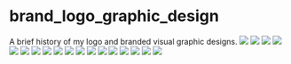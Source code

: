 # brand_logo_graphic_design
A brief history of my logo and branded visual graphic designs.
![](https://neodigm.github.io/brand_logo_graphic_design/fantastic/discerning/1.jpg)
![](https://neodigm.github.io/brand_logo_graphic_design/fantastic/discerning/2.jpg)
![](https://neodigm.github.io/brand_logo_graphic_design/fantastic/discerning/3.jpg)
![](https://neodigm.github.io/brand_logo_graphic_design/fantastic/discerning/4.jpg)
![](https://neodigm.github.io/brand_logo_graphic_design/fantastic/discerning/5.jpg)
![](https://neodigm.github.io/brand_logo_graphic_design/fantastic/discerning/6.jpg)
![](https://neodigm.github.io/brand_logo_graphic_design/fantastic/discerning/7.jpg)
![](https://neodigm.github.io/brand_logo_graphic_design/fantastic/discerning/8.jpg)
![](https://neodigm.github.io/brand_logo_graphic_design/fantastic/discerning/9.jpg)
![](https://neodigm.github.io/brand_logo_graphic_design/fantastic/discerning/10.jpg)
![](https://neodigm.github.io/brand_logo_graphic_design/fantastic/discerning/11.jpg)
![](https://neodigm.github.io/brand_logo_graphic_design/fantastic/discerning/12.jpg)
![](https://neodigm.github.io/brand_logo_graphic_design/fantastic/discerning/13.jpg)
![](https://neodigm.github.io/brand_logo_graphic_design/fantastic/discerning/14.jpg)
![](https://neodigm.github.io/brand_logo_graphic_design/fantastic/discerning/15.jpg)
![](https://neodigm.github.io/brand_logo_graphic_design/fantastic/discerning/16.jpg)
![](https://neodigm.github.io/brand_logo_graphic_design/fantastic/discerning/17.jpg)
![](https://neodigm.github.io/brand_logo_graphic_design/fantastic/discerning/18.jpg)
